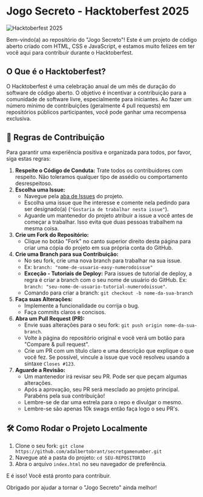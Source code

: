 # Jogo Secreto - Hacktoberfest 2025

![Hacktoberfest 2025](https://img.shields.io/badge/Hacktoberfest-2025-orange.svg)

Bem-vindo(a) ao repositório do "Jogo Secreto"! Este é um projeto de código aberto criado com HTML, CSS e JavaScript, e estamos muito felizes em ter você aqui para contribuir durante o Hacktoberfest.

## O Que é o Hacktoberfest?

O Hacktoberfest é uma celebração anual de um mês de duração do software de código aberto. O objetivo é incentivar a contribuição para a comunidade de software livre, especialmente para iniciantes. Ao fazer um número mínimo de contribuições (geralmente 4 pull requests) em repositórios públicos participantes, você pode ganhar uma recompensa exclusiva.

## 📜 Regras de Contribuição

Para garantir uma experiência positiva e organizada para todos, por favor, siga estas regras:

1.  **Respeite o Código de Conduta:** Trate todos os contribuidores com respeito. Não toleramos qualquer tipo de assédio ou comportamento desrespeitoso.
2.  **Escolha uma Issue:**
    * Navegue pela [aba de Issues](https://github.com/adalrtobrant/secretagamensdfsumber/issues) do projeto.
    * Escolha uma issue que lhe interesse e comente nela pedindo para ser designado(a) (`"Gostaria de trabalhar nesta issue"`).
    * Aguarde um mantenedor do projeto atribuir a issue a você antes de começar a trabalhar. Isso evita que duas pessoas trabalhem na mesma coisa.
3.  **Crie um Fork do Repositório:**
    * Clique no botão "Fork" no canto superior direito desta página para criar uma cópia do projeto em sua própria conta do GitHub.
4.  **Crie uma Branch para sua Contribuição:**
    * No seu fork, crie uma nova branch para trabalhar na sua issue.
    * Ex: `branch: "nome-de-usuario-easy-numerodoissue"`
    * **Exceção - Tutoriais de Deploy:** Para issues de tutorial de deploy, a regra é criar a branch com o seu nome de usuário do GitHub. Ex: `branch: "seu-nome-de-usuario-tutorial-numerodoissue"`.
    * Comando para criar a branch: `git checkout -b nome-da-sua-branch`
5.  **Faça suas Alterações:**
    * Implemente a funcionalidade ou corrija o bug.
    * Faça commits claros e concisos.
6.  **Abra um Pull Request (PR):**
    * Envie suas alterações para o seu fork: `git push origin nome-da-sua-branch`.
    * Volte à página do repositório original e você verá um botão para "Compare & pull request".
    * Crie um PR com um título claro e uma descrição que explique o que você fez. Se possível, vincule a issue que você resolveu usando a sintaxe `Closes #123`.
7.  **Aguarde a Revisão:**
    * Um mantenedor irá revisar seu PR. Pode ser que peçam algumas alterações.
    * Após a aprovação, seu PR será mesclado ao projeto principal. Parabéns pela sua contribuição!
    * Lembre-se de dar uma estrela para o repo e divulgar o mesmo.
    * Lembre-se são apenas 10k swags então faça logo o seu PR's.

## 🛠️ Como Rodar o Projeto Localmente

1.  Clone o seu fork: `git clone https://github.com/adalbertobrant/secretgamenumber.git`
2.  Navegue até a pasta do projeto: `cd SEU-REPOSITORIO`
3.  Abra o arquivo `index.html` no seu navegador de preferência.

E é isso! Você está pronto para contribuir.

Obrigado por ajudar a tornar o "Jogo Secreto" ainda melhor!

